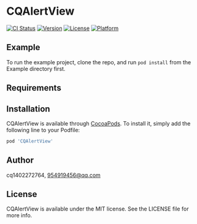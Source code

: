 # CQAlertView

[![CI Status](https://img.shields.io/travis/cq1402272764/CQAlertView.svg?style=flat)](https://travis-ci.org/cq1402272764/CQAlertView)
[![Version](https://img.shields.io/cocoapods/v/CQAlertView.svg?style=flat)](https://cocoapods.org/pods/CQAlertView)
[![License](https://img.shields.io/cocoapods/l/CQAlertView.svg?style=flat)](https://cocoapods.org/pods/CQAlertView)
[![Platform](https://img.shields.io/cocoapods/p/CQAlertView.svg?style=flat)](https://cocoapods.org/pods/CQAlertView)

## Example

To run the example project, clone the repo, and run `pod install` from the Example directory first.

## Requirements

## Installation

CQAlertView is available through [CocoaPods](https://cocoapods.org). To install
it, simply add the following line to your Podfile:

```ruby
pod 'CQAlertView'
```

## Author

cq1402272764, 954919456@qq.com

## License

CQAlertView is available under the MIT license. See the LICENSE file for more info.
